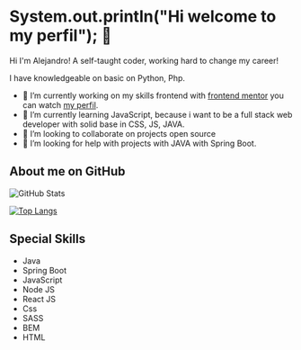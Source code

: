 # System.out.println("Hi welcome to my perfil"); 👋  

Hi I'm Alejandro! A self-taught coder, working hard to change my career!

I have knowledgeable on basic on Python, Php.

- 🔭 I’m currently working on my skills frontend with [frontend mentor](https://www.frontendmentor.io/) you can watch [my perfil](https://www.frontendmentor.io/profile/Alejosv07).
- 🌱 I’m currently learning JavaScript, because i want to be a full stack web developer with solid base in CSS, JS, JAVA.
- 👯 I’m looking to collaborate on projects open source
- 🤔 I’m looking for help with projects with JAVA with Spring Boot.

## About me on GitHub
![GitHub Stats](https://github-readme-stats.vercel.app/api?username=alejosv07&theme=dracula)

[![Top Langs](https://github-readme-stats.vercel.app/api/top-langs/?username=alejosv07&layout=compact)](https://github.com/alejosv07/github-readme-stats)

## Special Skills

* Java
* Spring Boot
* JavaScript
* Node JS
* React JS
* Css
* SASS
* BEM
* HTML
